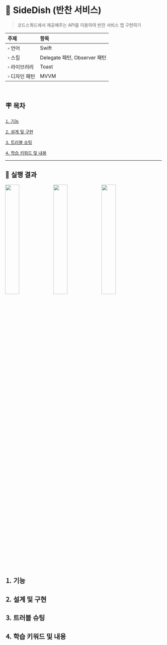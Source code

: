 # 🍱 SideDish (반찬 서비스)
> 코드스쿼드에서 제공해주는 API를 이용하여 반찬 서비스 앱 구현하기

|주제|항목|
|:---|:---|
| ▫️ 언어 | Swift |
| ▫️ 스킬 | Delegate 패턴, Observer 패턴 |
| ▫️ 라이브러리 | Toast |
| ▫️ 디자인 패턴 | MVVM |

&nbsp;

## 🪧 목차 
[⒈ 기능](#⒈-기능)

[⒉ 설계 및 구현](#⒉-설계-및-구현)

[⒊ 트러블 슈팅](#⒊-트러블-슈팅)

[⒋ 학습 키워드 및 내용](#⒋-학습-키워드-및-내용)

---
## 📱 실행 결과

<p float="left">
  <img src= "https://user-images.githubusercontent.com/92699723/249687406-28d2c03a-a4bd-4141-a027-55a7094fbe1c.gif" width= 30% />
  <img src= "https://user-images.githubusercontent.com/92699723/249687430-3076fa35-ee48-4b37-8687-9e635aafe336.png" width= 30% /> 
  <img src= "https://user-images.githubusercontent.com/92699723/249687442-9fbacd95-93f1-44e2-8388-85cca8f96b51.png" width= 30% />
</p>

 &nbsp;
---

## ⒈ 기능

## ⒉ 설계 및 구현

## ⒊ 트러블 슈팅

## ⒋ 학습 키워드 및 내용